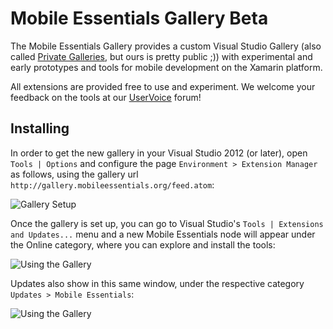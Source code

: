 Mobile Essentials Gallery Beta
=======

The Mobile Essentials Gallery provides a custom Visual Studio Gallery (also called [Private Galleries](http://msdn.microsoft.com/en-us/library/hh266746.aspx), but ours is pretty public ;)) with experimental and early prototypes and tools for mobile development on the Xamarin platform.

All extensions are provided free to use and experiment. We welcome your feedback on the tools at our [UserVoice](http://mobileessentials.uservoice.com/) forum!

## Installing

In order to get the new gallery in your Visual Studio 2012 (or later), open `Tools | Options` and configure the page `Environment > Extension Manager` as follows, using the gallery url `http://gallery.mobileessentials.org/feed.atom`:

![Gallery Setup](http://gallery.mobileessentials.org/img/setup.png)

Once the gallery is set up, you can go to Visual Studio's `Tools | Extensions and Updates...` menu and a new Mobile Essentials node will appear under the Online category, where you can explore and install the tools:

![Using the Gallery](http://gallery.mobileessentials.org/img/using.png)


Updates also show in this same window, under the respective category `Updates > Mobile Essentials`:

![Using the Gallery](http://gallery.mobileessentials.org/img/update.png)




